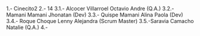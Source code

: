 1.- Cinecito2
2.- 14
3.1.- Alcocer Villarroel Octavio Andre (Q.A.)
3.2.- Mamani Mamani Jhonatan (Dev)
3.3.- Quispe Mamani Alina Paola (Dev)
3.4.- Roque Choque Lenny Alejandra (Scrum Master)
3.5.-Saravia Camacho Natalie (Q.A.)
4.- 
